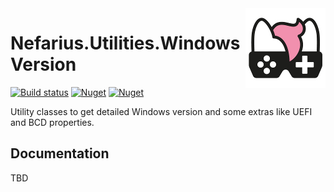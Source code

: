 <img src="assets/NSS-128x128.png" align="right" />

# Nefarius.Utilities.WindowsVersion

[![Build status](https://ci.appveyor.com/api/projects/status/o82ftn53byhd757w?svg=true)](https://ci.appveyor.com/project/nefarius/nefarius-utilities-windowsversion) 
[![Nuget](https://img.shields.io/nuget/v/Nefarius.Utilities.WindowsVersion)](https://www.nuget.org/packages/Nefarius.Utilities.WindowsVersion/) [![Nuget](https://img.shields.io/nuget/dt/Nefarius.Utilities.WindowsVersion)](https://www.nuget.org/packages/Nefarius.Utilities.WindowsVersion/)

Utility classes to get detailed Windows version and some extras like UEFI and BCD properties.

## Documentation

TBD